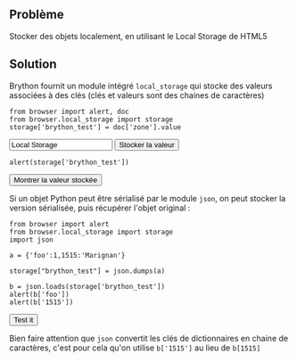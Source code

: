 Problème
--------

Stocker des objets localement, en utilisant le Local Storage de HTML5


Solution
--------

Brython fournit un module intégré `local_storage` qui stocke des valeurs associées à des clés (clés et valeurs sont des chaines de caractères)

    from browser import alert, doc
    from browser.local_storage import storage
    storage['brython_test'] = doc['zone'].value
    
<input id="zone" value="Local Storage">
<button id="show_0">Stocker la valeur</button>

    alert(storage['brython_test'])

<button id="show_1">Montrer la valeur stockée</button>


<script type="text/python3">
from browser import doc
def show_locstor(num):
    src = doc.get(selector="pre.marked")[num].text
    exec(src)

doc['show_0'].bind('click', lambda ev:show_locstor(0))
doc['show_1'].bind('click', lambda ev:show_locstor(1))
doc['show_2'].bind('click', lambda ev:show_locstor(2))
</script>

Si un objet Python peut être sérialisé par le module `json`, on peut stocker la version sérialisée, puis récupérer l'objet original :

    from browser import alert
    from browser.local_storage import storage
    import json
    
    a = {'foo':1,1515:'Marignan'}
    
    storage["brython_test"] = json.dumps(a)
    
    b = json.loads(storage['brython_test'])
    alert(b['foo'])
    alert(b['1515'])

<button id="show_2">Test it</button>

Bien faire attention que `json` convertit les clés de dictionnaires en chaine de caractères, c'est pour cela qu'on utilise `b['1515']` au lieu de `b[1515]`
